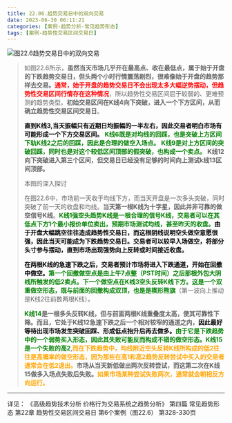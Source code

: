 ```yaml
---
title: 22.06.趋势交易日中的双向交易
date: 2023-06-30 06:11:21
categories: [案例-趋势分析-常见趋势形态]
tags: [案例-趋势性交易区间交易日]
---
```


![图22.6趋势交易日中的双向交易](https://objectstorage.us-phoenix-1.oraclecloud.com/n/axdikqaqm3dc/b/bucket1/o/pa-price-charts%2Ftrends%2Fc22%2FSlide6.JPG)

>
>如图22.6所示，**虽然当天市场几乎开在最高点、收在最低点，属于始于开盘的下跌趋势交易日，但头两个小时行情震荡剧烈，很难像始于开盘的趋势那样去交易。**<font color="red">**通常，始于开盘的趋势交易日不会出现太多大幅逆势摆动，但趋势性交易区间行情存在这种情况**</font>，所以趋势性交易区间屈于较弱的、更难预测的趋势类型。**初始交易区间在K线4向下突破，进入一个下方区间，从而确立趋势性交易区间交易日**。
>
><font color="black">**直到K线3,当天振幅只有近期日均振幅的一半左右，因此交易者明白市场有可能形成一个下方交易区间。**</font>
><font color="green">**K线6既是对均线的回踩，也是突破上方区间下轨K线2之后的回踩，因此是合理的做空入场点。**</font>
><font color="green">**K线9是对上方区间的突破回踩，同时也是对这个较低区间顶部的假突破，也构成一个卖点。**</font>
>**K线12向下突破进入第三个区间，但交易日已经没有足够的时间向上测试k线13区间顶部。**
>
>本图的深入探讨
>
>在图22.6中，市场前一天收于均线下方，而当天开盘是一次多头突破，同时突破了前一天的收盘和均线。**当天第一根K线为十字星，因此并非可靠的做空信号K线**。<font color="green">**K线1强空头趋势K线是一根合理的信号K线，交易者可以在其低点下方1个最小报价单位卖出，预期市场测试均线，甚至昨天的收盘。**</font><font color="black">**由于开盘大幅跳空往往造成趋势性交易日，而这根阴线说明空头做空意愿很强，因此当天可能成为下跌趋势交易日。交易者可以较早入场做空，将部分头寸参与摆动，直到市场出现强势向上反转或时间接近收盘。**</font>
>
><font color="black">**在两根K线的急速下跌之后，交易者预计市场将进入下跌通道，开始在回撤中做空。**</font><font color="green">**第一个回撤做空点是由上午7点整（PST时间）之后那根外包大阴线所触发的低2卖点。下一个做空点在K线3空头反转K线下方。这是一个双重做空形态，既与前面的回撤构成双顶，也是是楔形熊旗**</font>（第一波向上推动是K线2往前数两根K线）。
>
><font color="green">**K线14**</font>**是一根多头反转K线，但与前面两根K线重叠度太高，使其可靠性下降。而且，它处于K线12急速下跌之后一个相对较窄的通道之内，**<font color="black">**因此最好等待出现市场发生突破回踩、形成低点抬升后再去做多。**</font><font color="green">**由于它是下跌趋势中的一个弱势买入形态，因此其失败可能反而构成不错的做空形态。K线15是一个失败的高2**</font>,<font color="orange">**而在下跌趋势中，均线附近空头反转K线所构成的低2往往是高概率的做空形态，因为那些在高1和高2趋势反转尝试中买入的交易者通常会在低2退出。**</font>**市场从当天新低做出两次反转尝试，而这第二次在K线15做多入场点失败后失败。**<font color="orange">**如果市场某种尝试失败两次，通常就会朝相反方向运行。**</font>
>>

---
详见：
《高级趋势技术分析 价格行为交易系统之趋势分析》
第四篇 常见趋势形态
第22章 趋势性交易区间交易日
第6个案例（图22.6）
第328-330页
